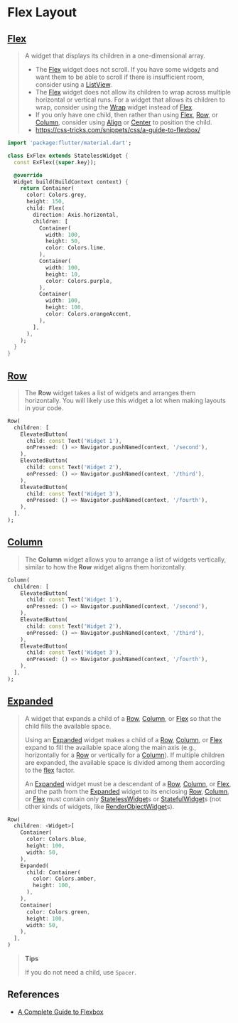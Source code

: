 # Flex Layout

## [Flex](https://api.flutter-io.cn/flutter/widgets/Flex-class.html)

> A widget that displays its children in a one-dimensional array.
>
> - The [Flex](https://api.flutter-io.cn/flutter/widgets/Flex-class.html) widget does not scroll. If you have some widgets and want them to be able to scroll if there is insufficient room, consider using a [ListView](https://api.flutter-io.cn/flutter/widgets/ListView-class.html).
> - The [Flex](https://api.flutter-io.cn/flutter/widgets/Flex-class.html) widget does not allow its children to wrap across multiple horizontal or vertical runs. For a widget that allows its children to wrap, consider using the [Wrap](https://api.flutter-io.cn/flutter/widgets/Wrap-class.html) widget instead of [Flex](https://api.flutter-io.cn/flutter/widgets/Flex-class.html).
> - If you only have one child, then rather than using [Flex](https://api.flutter-io.cn/flutter/widgets/Flex-class.html), [Row](https://api.flutter-io.cn/flutter/widgets/Row-class.html), or [Column](https://api.flutter-io.cn/flutter/widgets/Column-class.html), consider using [Align](https://api.flutter-io.cn/flutter/widgets/Align-class.html) or [Center](https://api.flutter-io.cn/flutter/widgets/Center-class.html) to position the child.
> - https://css-tricks.com/snippets/css/a-guide-to-flexbox/

```dart
import 'package:flutter/material.dart';

class ExFlex extends StatelessWidget {
  const ExFlex({super.key});

  @override
  Widget build(BuildContext context) {
    return Container(
      color: Colors.grey,
      height: 150,
      child: Flex(
        direction: Axis.horizontal,
        children: [
          Container(
            width: 100,
            height: 50,
            color: Colors.lime,
          ),
          Container(
            width: 100,
            height: 10,
            color: Colors.purple,
          ),
          Container(
            width: 100,
            height: 100,
            color: Colors.orangeAccent,
          ),
        ],
      ),
    );
  }
}
```

## [Row](https://api.flutter-io.cn/flutter/widgets/Row-class.html)

> The **Row** widget takes a list of widgets and arranges them horizontally. You will likely use this widget a lot when making layouts in your code.
>

```dart
Row(
  children: [
    ElevatedButton(
      child: const Text('Widget 1'),
      onPressed: () => Navigator.pushNamed(context, '/second'),
    ),
    ElevatedButton(
      child: const Text('Widget 2'),
      onPressed: () => Navigator.pushNamed(context, '/third'),
    ),
    ElevatedButton(
      child: const Text('Widget 3'),
      onPressed: () => Navigator.pushNamed(context, '/fourth'),
    ),
  ],
);
```

## [Column](https://api.flutter-io.cn/flutter/widgets/Column-class.html)

> The **Column** widget allows you to arrange a list of widgets vertically, similar to how the **Row** widget aligns them horizontally.
>

```dart
Column(
  children: [
    ElevatedButton(
      child: const Text('Widget 1'),
      onPressed: () => Navigator.pushNamed(context, '/second'),
    ),
    ElevatedButton(
      child: const Text('Widget 2'),
      onPressed: () => Navigator.pushNamed(context, '/third'),
    ),
    ElevatedButton(
      child: const Text('Widget 3'),
      onPressed: () => Navigator.pushNamed(context, '/fourth'),
    ),
  ],
);
```

## [Expanded](https://api.flutter-io.cn/flutter/widgets/Expanded-class.html)

> A widget that expands a child of a [Row](https://api.flutter-io.cn/flutter/widgets/Row-class.html), [Column](https://api.flutter-io.cn/flutter/widgets/Column-class.html), or [Flex](https://api.flutter-io.cn/flutter/widgets/Flex-class.html) so that the child fills the available space.
>
> Using an [Expanded](https://api.flutter-io.cn/flutter/widgets/Expanded-class.html) widget makes a child of a [Row](https://api.flutter-io.cn/flutter/widgets/Row-class.html), [Column](https://api.flutter-io.cn/flutter/widgets/Column-class.html), or [Flex](https://api.flutter-io.cn/flutter/widgets/Flex-class.html) expand to fill the available space along the main axis (e.g., horizontally for a [Row](https://api.flutter-io.cn/flutter/widgets/Row-class.html) or vertically for a [Column](https://api.flutter-io.cn/flutter/widgets/Column-class.html)). If multiple children are expanded, the available space is divided among them according to the [flex](https://api.flutter-io.cn/flutter/widgets/Flexible/flex.html) factor.
>
> An [Expanded](https://api.flutter-io.cn/flutter/widgets/Expanded-class.html) widget must be a descendant of a [Row](https://api.flutter-io.cn/flutter/widgets/Row-class.html), [Column](https://api.flutter-io.cn/flutter/widgets/Column-class.html), or [Flex](https://api.flutter-io.cn/flutter/widgets/Flex-class.html), and the path from the [Expanded](https://api.flutter-io.cn/flutter/widgets/Expanded-class.html) widget to its enclosing [Row](https://api.flutter-io.cn/flutter/widgets/Row-class.html), [Column](https://api.flutter-io.cn/flutter/widgets/Column-class.html), or [Flex](https://api.flutter-io.cn/flutter/widgets/Flex-class.html) must contain only [StatelessWidget](https://api.flutter-io.cn/flutter/widgets/StatelessWidget-class.html)s or [StatefulWidget](https://api.flutter-io.cn/flutter/widgets/StatefulWidget-class.html)s (not other kinds of widgets, like [RenderObjectWidget](https://api.flutter-io.cn/flutter/widgets/RenderObjectWidget-class.html)s).

```dart
Row(
  children: <Widget>[
    Container(
      color: Colors.blue,
      height: 100,
      width: 50,
    ),
    Expanded(
      child: Container(
        color: Colors.amber,
        height: 100,
      ),
    ),
    Container(
      color: Colors.green,
      height: 100,
      width: 50,
    ),
  ],
)
```

> **Tips**
>
> If you do not need a child, use `Spacer`.

## References

- [A Complete Guide to Flexbox](https://css-tricks.com/snippets/css/a-guide-to-flexbox/)

